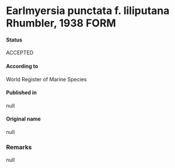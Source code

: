Earlmyersia punctata f. liliputana Rhumbler, 1938 FORM
=======

#### Status
ACCEPTED

#### According to
World Register of Marine Species

#### Published in
null

#### Original name
null

### Remarks
null
